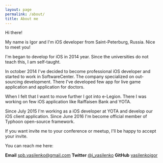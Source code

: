 ```yaml
---
layout: page
permalink: /about/
title: About me 
---
```


Hi there!

My name is Igor and I'm iOS developer from Saint-Peterburg, Russia. 
Nice to meet you!

I'm began to develop for iOS in 2014 year. Since the universities do not teach this, I am self-taught. 

In october 2014 I've decided to become professional iOS developer and started to work in SoftwareCenter. The company specialized on out-sourcing development. There I've developed few app for live game application and application for doctors.

When I felt that I want to move further I got into e-Legion. There I was working on few iOS application like Raiffaisen Bank and YOTA. 

Since July 2015 I'm working as a iOS developer at YOTA and develop our iOS client application. Since June 2016 I'm become official member of Typhoon open-source framework. 

If you want invite me to your conference or meetup, I'll be happy to accept your invite.

You can reach me here: 

<b>Email</b> <a href="spb.vasilenko@gmail.com">spb.vasilenko@gmail.com</a>
<b>Twitter</b> <a href="https://twitter.com/i_vasilenko">@i_vasilenko</a>
<b>GitHub</b> <a href="https://github.com/vasilenkoigor">vasilenkoigor</a>
